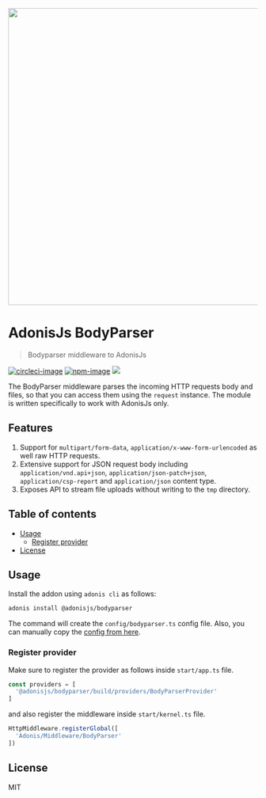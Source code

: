 <div align="center">
  <img src="https://res.cloudinary.com/adonisjs/image/upload/q_100/v1558612869/adonis-readme_zscycu.jpg" width="600px">
</div>

# AdonisJs BodyParser
> Bodyparser middleware to AdonisJs

[![circleci-image]][circleci-url] [![npm-image]][npm-url] ![](https://img.shields.io/badge/Typescript-294E80.svg?style=for-the-badge&logo=typescript)

The BodyParser middleware parses the incoming HTTP requests body and files, so that you can access them using the `request` instance. The module is written specifically to work with AdonisJs only.

## Features
1. Support for `multipart/form-data`, `application/x-www-form-urlencoded` as well raw HTTP requests.
2. Extensive support for JSON request body including `application/vnd.api+json`, `application/json-patch+json`, `application/csp-report` and `application/json` content type.
3. Exposes API to stream file uploads without writing to the `tmp` directory.

<!-- START doctoc generated TOC please keep comment here to allow auto update -->
<!-- DON'T EDIT THIS SECTION, INSTEAD RE-RUN doctoc TO UPDATE -->
## Table of contents

- [Usage](#usage)
  - [Register provider](#register-provider)
- [License](#license)

<!-- END doctoc generated TOC please keep comment here to allow auto update -->

## Usage
Install the addon using `adonis cli` as follows:

```sh
adonis install @adonisjs/bodyparser
```

The command will create the `config/bodyparser.ts` config file. Also, you can manually copy the [config from here](config/index.ts).

### Register provider
Make sure to register the provider as follows inside `start/app.ts` file.

```ts
const providers = [
  '@adonisjs/bodyparser/build/providers/BodyParserProvider'
]
```

and also register the middleware inside `start/kernel.ts` file.

```ts
HttpMiddleware.registerGlobal([
  'Adonis/Middleware/BodyParser'
])
```

[circleci-image]: https://img.shields.io/circleci/project/github/adonisjs/adonis-bodyparser/master.svg?style=for-the-badge&logo=appveyor
[circleci-url]: https://circleci.com/gh/adonisjs/adonis-bodyparser "circleci"

[npm-image]: https://img.shields.io/npm/v/@adonisjs/bodyparser.svg?style=for-the-badge&logo=npm
[npm-url]: https://npmjs.org/package/@adonisjs/bodyparser "npm"

## License
MIT
